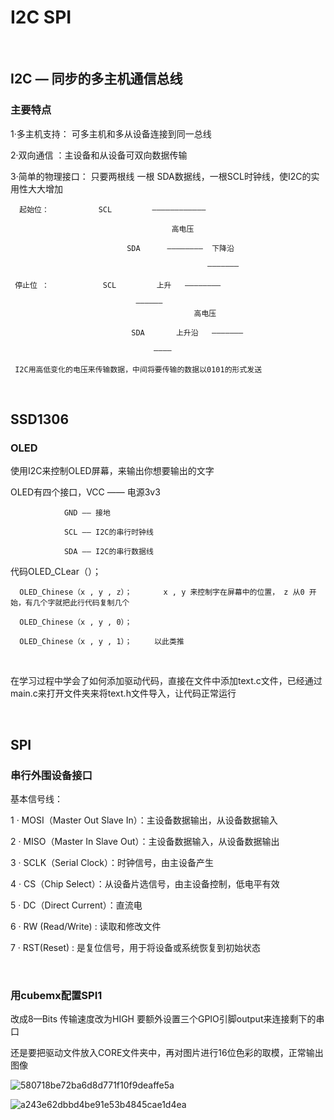 # I2C SPI

<br/>

## I2C — 同步的多主机通信总线

### 主要特点

1·多主机支持： 可多主机和多从设备连接到同一总线

2·双向通信 ：主设备和从设备可双向数据传输

3·简单的物理接口： 只要两根线 一根 SDA数据线，一根SCL时钟线，使I2C的实用性大大增加

      起始位：           SCL         ————————————

                                        高电压                         

                              SDA      ————————  下降沿

                                                ———————

     停止位 ：            SCL         上升   ————————

                                —————— 
                                             高电压

                               SDA       上升沿   ———————

                                    ————   

     I2C用高低变化的电压来传输数据，中间将要传输的数据以0101的形式发送

<br/>

## SSD1306

### OLED

使用I2C来控制OLED屏幕，来输出你想要输出的文字

OLED有四个接口，VCC —— 电源3v3 

                GND —— 接地

                SCL —— I2C的串行时钟线

                SDA —— I2C的串行数据线

代码OLED_CLear（）；

      OLED_Chinese（x , y , z）；       x , y 来控制字在屏幕中的位置， z 从0 开始，有几个字就把此行代码复制几个

      OLED_Chinese（x , y , 0）；

      OLED_Chinese（x , y , 1）；     以此类推

<br/>

在学习过程中学会了如何添加驱动代码，直接在文件中添加text.c文件，已经通过main.c来打开文件夹来将text.h文件导入，让代码正常运行

<br/>

## SPI

### 串行外围设备接口

基本信号线：

1 · MOSI（Master Out Slave In）：主设备数据输出，从设备数据输入

2 · MISO（Master In Slave Out）：主设备数据输入，从设备数据输出

3 · SCLK（Serial Clock）：时钟信号，由主设备产生

4 · CS（Chip Select）：从设备片选信号，由主设备控制，低电平有效

5 · DC（Direct Current）：直流电

6 · RW (Read/Write) : 读取和修改文件

7 · RST(Reset) : 是复位信号，用于将设备或系统恢复到初始状态

<br/>

### 用cubemx配置SPI1

改成8—Bits       传输速度改为HIGH        要额外设置三个GPIO引脚output来连接剩下的串口

还是要把驱动文件放入CORE文件夹中，再对图片进行16位色彩的取模，正常输出图像

![580718be72ba6d8d771f10f9deaffe5a](https://github.com/user-attachments/assets/0286f22f-2cd0-43ac-a6e7-80cb20a9c09e)

![a243e62dbbd4be91e53b4845cae1d4ea](https://github.com/user-attachments/assets/0d03e50a-3899-4f83-b5f8-5766bda08ffa)


